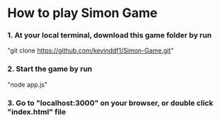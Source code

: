 # How to play Simon Game

### 1. At your local terminal, download this game folder by run 
  "git clone https://github.com/kevinddf1/Simon-Game.git"

### 2. Start the game by run 
  "node app.js"

### 3. Go to "localhost:3000" on your browser, or double click "index.html" file
